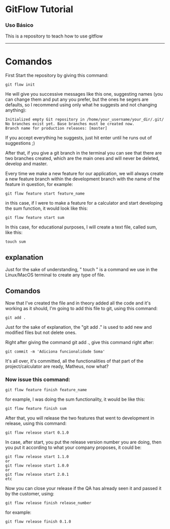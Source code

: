 
# GitFlow Tutorial

### Uso Básico 
This is a repository to teach how to use gitflow

---
# Comandos 
First Start the repository by giving this command: 

```
git flow init
```

He will give you successive messages like this one, suggesting names (you can change them and put any you prefer, but the ones he segers are defaults, so I recommend using only what he suggests and not changing anything):

```
Initialized empty Git repository in /home/your_username/your_dir/.git/
No branches exist yet. Base branches must be created now.
Branch name for production releases: [master]
```

If you accept everything he suggests, just hit enter until he runs out of suggestions ;)

After that, if you give a git branch in the terminal you can see that there are two branches created, which are the main ones and will never be deleted, develop and master.

Every time we make a new feature for our application, we will always create a new feature branch within the development branch with the name of the feature in question, for example: 
```
git flow feature start feature_name 
```

in this case, if I were to make a feature for a calculator and start developing the sum function, it would look like this:

```
git flow feature start sum
```

In this case, for educational purposes, I will create a text file, called sum, like this:
```
touch sum
```

## explanation

Just for the sake of understanding, " touch " is a command we use in the Linux/MacOS terminal to create any type of file.

## Comandos
Now that I've created the file and in theory added all the code and it's working as it should, I'm going to add this file to git, using this command:
```
git add .
```

Just for the sake of explanation, the "git add ." is used to add new and modified files but not delete ones.


Right after giving the command git add ., give this command right after:

```
git commit -m 'Adiciona funcionalidade Soma'
```


It's all over, it's committed, all the functionalities of that part of the project/calculator are ready, Matheus, now what?

### Now issue this command:
```
git flow feature finish feature_name
```

for example, I was doing the sum functionality, it would be like this:
```
git flow feature finish sum
```

After that, you will release the two features that went to development in release, using this command:
```
git flow release start 0.1.0
```
In case, after start, you put the release version number you are doing, then you put it according to what your company proposes, it could be:
```
git flow release start 1.1.0
or
git flow release start 1.0.0
or
git flow release start 2.0.1
etc
```

Now you can close your release if the QA has already seen it and passed it by the customer, using:
```
git flow release finish release_number
```

for example:
```
git flow release finish 0.1.0
```











